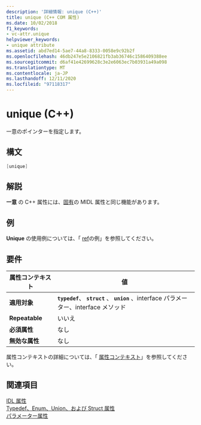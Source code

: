 ```yaml
---
description: '詳細情報: unique (C++)'
title: unique (C++ COM 属性)
ms.date: 10/02/2018
f1_keywords:
- vc-attr.unique
helpviewer_keywords:
- unique attribute
ms.assetid: abd7ed14-5ae7-44a8-8333-0058e9c92b2f
ms.openlocfilehash: 46db247e5e2106821fb3ab36746c1586409388ee
ms.sourcegitcommit: d6af41e42699628c3e2e6063ec7b03931a49a098
ms.translationtype: MT
ms.contentlocale: ja-JP
ms.lasthandoff: 12/11/2020
ms.locfileid: "97118317"
---
```

# <a name="unique-c"></a>unique (C++)

一意のポインターを指定します。

## <a name="syntax"></a>構文

```cpp
[unique]
```

## <a name="remarks"></a>解説

**一意** の C++ 属性には、[固有](/windows/win32/Midl/unique)の MIDL 属性と同じ機能があります。

## <a name="example"></a>例

**Unique** の使用例については、「 [ref](ref-cpp.md)の例」を参照してください。

## <a name="requirements"></a>要件

| 属性コンテキスト | 値 |
|-|-|
|**適用対象**|**`typedef`**、 **`struct`** 、 **`union`** 、interface パラメーター、interface メソッド|
|**Repeatable**|いいえ|
|**必須属性**|なし|
|**無効な属性**|なし|

属性コンテキストの詳細については、「 [属性コンテキスト](cpp-attributes-com-net.md#contexts)」を参照してください。

## <a name="see-also"></a>関連項目

[IDL 属性](idl-attributes.md)<br/>
[Typedef、Enum、Union、および Struct 属性](typedef-enum-union-and-struct-attributes.md)<br/>
[パラメーター属性](parameter-attributes.md)
